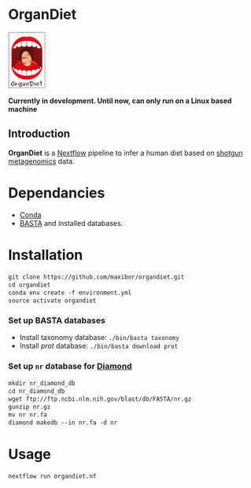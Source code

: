 # OrganDiet

<img src="./img/logo.png" width="75">

**Currently in development. Until now, can only run on a Linux based machine**

## Introduction

**OrganDiet** is a [Nextflow](https://www.nextflow.io/) pipeline to infer a human diet based on [shotgun metagenomics](https://en.wikipedia.org/wiki/Metagenomics#Shotgun_metagenomics) data.

# Dependancies

- [Conda](https://conda.io/miniconda.html)  
- [BASTA](https://github.com/timkahlke/BASTA) and installed databases.


# Installation

```
git clone https://github.com/maxibor/organdiet.git
cd organdiet
conda env create -f environment.yml
source activate organdiet
```

### Set up BASTA databases
- Install taxonomy database: `./bin/basta taxonomy`
- Install *prot* database:   `./bin/basta download prot`

### Set up `nr` database for [Diamond](https://github.com/bbuchfink/diamond)
```
mkdir nr_diamond_db
cd nr_diamond_db
wget ftp://ftp.ncbi.nlm.nih.gov/blast/db/FASTA/nr.gz
gunzip nr.gz
mv nr nr.fa
diamond makedb --in nr.fa -d nr
```


# Usage

`nextflow run organdiet.nf`
